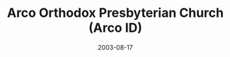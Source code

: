 ---
date: &id001 2003-08-17
end_date: null
location:
  address: 159 N. Idaho Street
  city: Arco
  state: ID
minister:
- end: 2010-01-01
  name: Richard A. Miller
  start: 2005-01-01
  type: Pastor
- end: null
  name: Richard A. Miller
  start: 2012-01-01
  type: Pastor
ministers:
- Richard A. Miller
- Richard A. Miller
name: Arco Orthodox Presbyterian Church
names:
- end: null
  name: Arco Orthodox Presbyterian Church
  start: 2003-08-17
origination_date: *id001
raw_data: "ID Arco\n\nArco Orthodox Presbyterian Church (August 17, 2003\u2013 )\n\
  (received from Independency)\n159 N. Idaho Street\nPastor: Richard A. Miller, 2005\u2013\
  10, 2012\u2013"
received_from:
- Independency
states:
- ID
status:
  active: true
  end_date: null
  reason: null
  received_from: null
  withdrawal_to: null
title: Arco Orthodox Presbyterian Church (Arco ID)
year_established:
- 2003

---